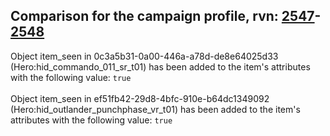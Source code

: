 ## Comparison for the campaign profile, rvn: [2547](https://github.com/PRO100KatYT/FortniteProfileRevisions/tree/main/profiles/campaign/2547%20campaign.json)-[2548](https://github.com/PRO100KatYT/FortniteProfileRevisions/tree/main/profiles/campaign/2548%20campaign.json)

Object item_seen in 0c3a5b31-0a00-446a-a78d-de8e64025d33 (Hero:hid_commando_011_sr_t01) has been added to the item's attributes with the following value: `true`
<br><br>
Object item_seen in ef51fb42-29d8-4bfc-910e-b64dc1349092 (Hero:hid_outlander_punchphase_vr_t01) has been added to the item's attributes with the following value: `true`
<br><br>
